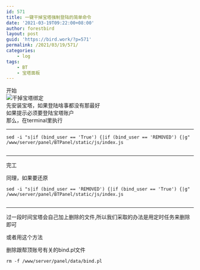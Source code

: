 ```yaml
---
id: 571
title: 一键干掉宝塔强制登陆的简单命令
date: '2021-03-19T09:22:00+08:00'
author: forestbird
layout: post
guid: 'https://bird.work/?p=571'
permalink: /2021/03/19/571/
categories:
    - log
tags:
    - BT
    - 宝塔面板
---
```


开始  
![干掉宝塔绑定](https://ftp.bmp.ovh/imgs/2021/07/5cb81fb97dce3f68.gif "干掉宝塔绑定")  
先安装宝塔，如果登陆啥事都没有那最好  
如果提示必须要登陆宝塔账户  
那么，在terminal里执行

---

```
sed -i "s|if (bind_user == 'True') {|if (bind_user == 'REMOVED') {|g" /www/server/panel/BTPanel/static/js/index.js


```

---

完工

同理，如果要还原

```
sed -i "s|if (bind_user == 'REMOVED') {|if (bind_user == 'True') {|g" /www/server/panel/BTPanel/static/js/index.js


```

---

过一段时间宝塔会自己加上删除的文件,所以我们采取的办法是用定时任务来删除即可

或者用这个方法

删除跟帮顶账号有关的bind.pl文件

```
rm -f /www/server/panel/data/bind.pl




```